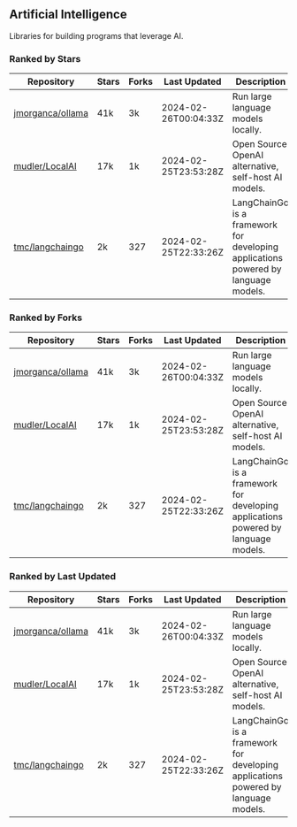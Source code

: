 ## Artificial Intelligence

Libraries for building programs that leverage AI.

### Ranked by Stars

| Repository | Stars | Forks | Last Updated | Description | 
|------------|-------|-------|--------------|-------------|
| [jmorganca/ollama](https://github.com/jmorganca/ollama) | 41k | 3k | 2024-02-26T00:04:33Z |  Run large language models locally. |
| [mudler/LocalAI](https://github.com/mudler/LocalAI) | 17k | 1k | 2024-02-25T23:53:28Z |  Open Source OpenAI alternative, self-host AI models. |
| [tmc/langchaingo](https://github.com/tmc/langchaingo) | 2k | 327 | 2024-02-25T22:33:26Z |  LangChainGo is a framework for developing applications powered by language models. |

### Ranked by Forks

| Repository | Stars | Forks | Last Updated | Description | 
|------------|-------|-------|--------------|-------------|
| [jmorganca/ollama](https://github.com/jmorganca/ollama) | 41k | 3k | 2024-02-26T00:04:33Z |  Run large language models locally. |
| [mudler/LocalAI](https://github.com/mudler/LocalAI) | 17k | 1k | 2024-02-25T23:53:28Z |  Open Source OpenAI alternative, self-host AI models. |
| [tmc/langchaingo](https://github.com/tmc/langchaingo) | 2k | 327 | 2024-02-25T22:33:26Z |  LangChainGo is a framework for developing applications powered by language models. |

### Ranked by Last Updated

| Repository | Stars | Forks | Last Updated | Description | 
|------------|-------|-------|--------------|-------------|
| [jmorganca/ollama](https://github.com/jmorganca/ollama) | 41k | 3k | 2024-02-26T00:04:33Z |  Run large language models locally. |
| [mudler/LocalAI](https://github.com/mudler/LocalAI) | 17k | 1k | 2024-02-25T23:53:28Z |  Open Source OpenAI alternative, self-host AI models. |
| [tmc/langchaingo](https://github.com/tmc/langchaingo) | 2k | 327 | 2024-02-25T22:33:26Z |  LangChainGo is a framework for developing applications powered by language models. |

